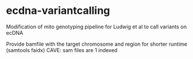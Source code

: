 # ecdna-variantcalling
Modification of mito genotyping pipeline for Ludwig et al to call variants on ecDNA 

Provide bamfile with the target chromosome and region for shorter runtime (samtools faidx)
CAVE: sam files are 1 indexed

